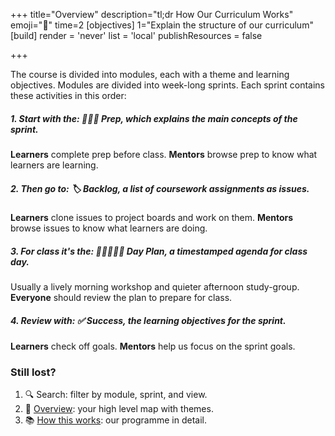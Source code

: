 +++
title="Overview"
description="tl;dr How Our Curriculum Works"
emoji="🦌"
time=2
[objectives]
    1="Explain the structure of our curriculum"
[build]
  render = 'never'
  list = 'local'
  publishResources = false

+++

The course is divided into modules, each with a theme and learning objectives. Modules are divided into week-long sprints. Each sprint contains these activities in this order:

##### 1. Start with the: **🧑🏾‍💻 Prep**, which explains the main concepts of the sprint.

**Learners** complete prep before class. **Mentors** browse prep to know what learners are learning.

##### 2. Then go to: **🏷️ Backlog**, a list of coursework assignments as issues.

**Learners** clone issues to project boards and work on them. **Mentors** browse issues to know what learners are doing.

##### 3. For class it's the: **🧑🏾‍🤝‍🧑🏾 Day Plan**, a timestamped agenda for class day.

Usually a lively morning workshop and quieter afternoon study-group. **Everyone** should review the plan to prepare for class.

##### 4. Review with: **✅ Success**, the learning objectives for the sprint.

**Learners** check off goals. **Mentors** help us focus on the sprint goals.

### Still lost?

1. 🔍 Search: filter by module, sprint, and view.
1. 🦉 [Overview](/overview): your high level map with themes.
1. 📚 [How this works](/how-this-works): our programme in detail.
